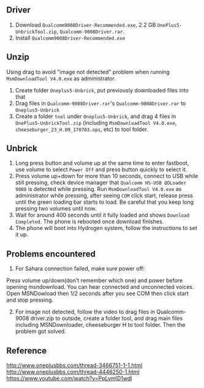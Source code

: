 ## Driver

1. Download `Qualcomm9008Driver-Recommended.exe`, 2.2 GB `OnePlus5-UnbrickTool.zip`, `Qualcomm-9008Driver.rar`.
2. Install `Qualcomm9008Driver-Recommended.exe`

## Unzip

Using drag to avoid "image not detected" problem when running `MsmDownloadTool V4.0.exe` as administrator.

1. Create folder `Oneplus5-Unbrick`, put previously downloaded files into that
2. Drag files in `Qualcomm-9008Driver.rar`'s `Qualcomm-9008Driver.rar` to `Oneplus5-Unbrick`
3. Create a folder `tool` under `Oneplus5-Unbrick`, and drag 4 files in `OnePlus5-UnbrickTool.zip` (including `MsmDownloadTool V4.0.exe`, `cheeseburger_23_H.09_170703.ops`, etc) to tool folder.

## Unbrick

1. Long press button and volume up at the same time to enter fastboot, use volume to select `Power Off` and press button quickly to select it.
2. Press volume up+down for more than 10 seconds, connect to USB while still pressing, check device manager that `Qualcomm HS-USB QDLoader 9008` is detected while pressing. Run `MsmDownloadTool V4.0.exe` as administrator while pressing, after seeing `COM` click start, release press until the green loading bar starts to load. Be careful that you keep long pressing two volumes until now.
3. Wait for around 400 seconds until it fully loaded and shows `Download Completed`. The phone is rebooted once download finishes.
4. The phone will boot into Hydrogen system, follow the instructions to set it up.

## Problems encountered

1. For Sahara connection failed, make sure power off:

Press volume up/down(don't remember which one) and power before opening msndownload. You can hear connected and unconnected voices. Open MSNDowload then 1/2 seconds after you see COM then click start and stop pressing.

2. For image not detected, follow the video to drag files in Qualcomm-9008 driver.zip to outside, create a folder tool, and drag main files including MSNDownloader, cheeseburger H to tool folder. Then the problem got solved.


## Reference

http://www.oneplusbbs.com/thread-3466751-1-1.html
http://www.oneplusbbs.com/thread-4446250-1.html
https://www.youtube.com/watch?v=PpLvmID1wdI